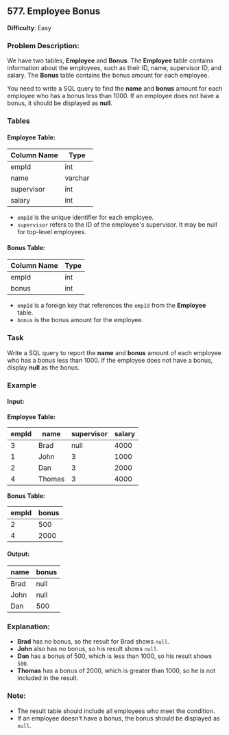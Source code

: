 ## 577. Employee Bonus

**Difficulty**: Easy

### Problem Description:

We have two tables, **Employee** and **Bonus**. The **Employee** table contains information about the employees, such as their ID, name, supervisor ID, and salary. The **Bonus** table contains the bonus amount for each employee.

You need to write a SQL query to find the **name** and **bonus** amount for each employee who has a bonus less than 1000. If an employee does not have a bonus, it should be displayed as **null**.

### Tables

#### Employee Table:

| Column Name | Type    |
|-------------|---------|
| empId       | int     |
| name        | varchar |
| supervisor  | int     |
| salary      | int     |

- `empId` is the unique identifier for each employee.
- `supervisor` refers to the ID of the employee's supervisor. It may be null for top-level employees.

#### Bonus Table:

| Column Name | Type |
|-------------|------|
| empId       | int  |
| bonus       | int  |

- `empId` is a foreign key that references the `empId` from the **Employee** table.
- `bonus` is the bonus amount for the employee.

### Task

Write a SQL query to report the **name** and **bonus** amount of each employee who has a bonus less than 1000. If the employee does not have a bonus, display **null** as the bonus.

### Example

#### Input:

**Employee Table:**

| empId | name   | supervisor | salary |
|-------|--------|------------|--------|
| 3     | Brad   | null       | 4000   |
| 1     | John   | 3          | 1000   |
| 2     | Dan    | 3          | 2000   |
| 4     | Thomas | 3          | 4000   |

**Bonus Table:**

| empId | bonus |
|-------|-------|
| 2     | 500   |
| 4     | 2000  |

#### Output:

| name | bonus |
|------|-------|
| Brad | null  |
| John | null  |
| Dan  | 500   |

### Explanation:

- **Brad** has no bonus, so the result for Brad shows `null`.
- **John** also has no bonus, so his result shows `null`.
- **Dan** has a bonus of 500, which is less than 1000, so his result shows `500`.
- **Thomas** has a bonus of 2000, which is greater than 1000, so he is not included in the result.

### Note:

- The result table should include all employees who meet the condition.
- If an employee doesn't have a bonus, the bonus should be displayed as `null`.
